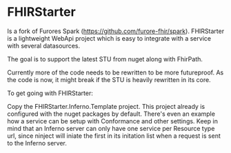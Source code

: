 # FHIRStarter
Is a fork of Furores Spark (https://github.com/furore-fhir/spark). 
FHIRStarter is a lightweight WebApi project which is easy to integrate with a service with several datasources.

The goal is to support the latest STU from nuget along with FhirPath.

Currently more of the code needs to be rewritten to be more futureproof. As the code is now, it might break if the STU is heavily rewritten in its core.

To get going with FHIRStarter:

Copy the FHIRStarter.Inferno.Template project. This project already is configured with the nuget packages by default. There's even an example how a service can be setup with Conformance and other settings. Keep in mind that an Inferno server can only have one service per Resource type url, since ninject will iniate the first in its initation list when a request is sent to the Inferno server.
